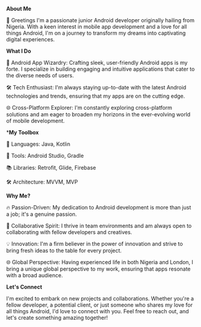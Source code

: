 **About Me**

👋 Greetings I'm a passionate junior Android developer originally hailing from Nigeria. With a keen interest in mobile app development and a love for all things Android, I'm on a journey to transform my dreams into captivating digital experiences.


**What I Do**

📱 Android App Wizardry: Crafting sleek, user-friendly Android apps is my forte. I specialize in building engaging and intuitive applications that cater to the diverse needs of users.

🛠️ Tech Enthusiast: I'm always staying up-to-date with the latest Android technologies and trends, ensuring that my apps are on the cutting edge.

🌐 Cross-Platform Explorer: I'm constantly exploring cross-platform solutions and am eager to broaden my horizons in the ever-evolving world of mobile development.


***My Toolbox**

🔨 Languages: Java, Kotlin

🧰 Tools: Android Studio, Gradle

📚 Libraries: Retrofit, Glide, Firebase

🛠️ Architecture: MVVM, MVP


**Why Me?**

🔥 Passion-Driven: My dedication to Android development is more than just a job; it's a genuine passion.

🤝 Collaborative Spirit: I thrive in team environments and am always open to collaborating with fellow developers and creatives.

💡 Innovation: I'm a firm believer in the power of innovation and strive to bring fresh ideas to the table for every project.

🌐 Global Perspective: Having experienced life in both Nigeria and London, I bring a unique global perspective to my work, ensuring that apps resonate with a broad audience.

**Let's Connect**

I'm excited to embark on new projects and collaborations. Whether you're a fellow developer, a potential client, or just someone who shares my love for all things Android, I'd love to connect with you. Feel free to reach out, and let's create something amazing together!

